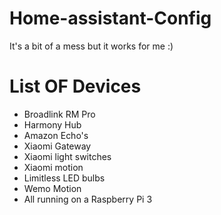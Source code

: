 # Home-assistant-Config
It's a bit of a mess but it works for me :)
# List OF Devices
- Broadlink RM Pro
- Harmony Hub
- Amazon Echo's
- Xiaomi Gateway
- Xiaomi light switches
- Xiaomi motion
- Limitless LED bulbs
- Wemo Motion
- All running on a Raspberry Pi 3
